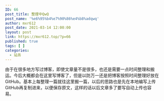 ```yaml
---
ID: 66
post_title: 整理中QwQ
post_name: '%e6%95%b4%e7%90%86%e4%b8%adqwq'
author: mxr612
post_date: 2021-03-14 12:00:00
layout: post
link: https://mxr612.top/?p=66
published: true
tags: [ ]
categories:
  - 站务
---
```

由于在很多地方写过博客，即使文章量不是很多，也还是需要一点时间整理和搬运。今后大概都会在这里写博客了，但是以防万一还是把博客按照时间整理好放在GitHub。基本上每整理一篇就往这里搬一篇，以后的思路也是先在本地编写上传GitHub再复制进来，以便保存原文，这样的话以后文章多了要写自动上传也容易。